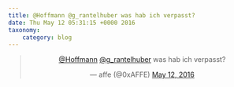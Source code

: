 ```yaml
---
title: @Hoffmann @g_rantelhuber was hab ich verpasst?
date: Thu May 12 05:31:15 +0000 2016
taxonomy:
    category: blog
---
```

<blockquote class="twitter-tweet" align="center"><p lang="de" dir="ltr"><a href="https://twitter.com/Hoffmann">@Hoffmann</a> <a href="https://twitter.com/g_rantelhuber">@g_rantelhuber</a> was hab ich verpasst?</p>&mdash; affe (@0xAFFE) <a href="https://twitter.com/0xAFFE/status/730631401255665664">May 12, 2016</a></blockquote>
